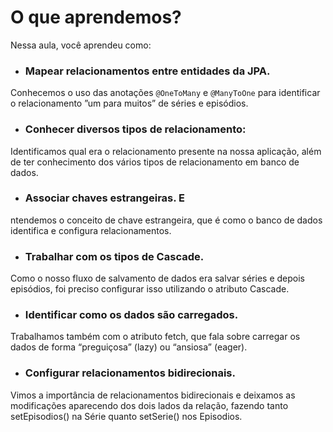 # O que aprendemos?

Nessa aula, você aprendeu como:

- ### Mapear relacionamentos entre entidades da JPA. 
Conhecemos o uso das anotações `@OneToMany` e `@ManyToOne` para identificar o relacionamento ”um para muitos” de séries e episódios.

- ### Conhecer diversos tipos de relacionamento: 
Identificamos qual era o relacionamento presente na nossa aplicação, além de ter conhecimento dos vários tipos de relacionamento em banco de dados.

- ### Associar chaves estrangeiras. E
ntendemos o conceito de chave estrangeira, que é como o banco de dados identifica e configura relacionamentos.

- ### Trabalhar com os tipos de Cascade. 
Como o nosso fluxo de salvamento de dados era salvar séries e depois episódios, foi preciso configurar isso utilizando o atributo Cascade.

- ### Identificar como os dados são carregados. 
Trabalhamos também com o atributo fetch, que fala sobre carregar os dados de forma “preguiçosa” (lazy) ou “ansiosa” (eager).

- ### Configurar relacionamentos bidirecionais. 
Vimos a importância de relacionamentos bidirecionais e deixamos as modificações aparecendo dos dois lados da relação, fazendo tanto setEpisodios() na Série quanto setSerie() nos Episodios.